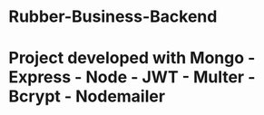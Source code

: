 # Rubber-Business-Backend
# Project developed with Mongo - Express - Node - JWT - Multer - Bcrypt - Nodemailer
